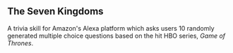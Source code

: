 ## The Seven Kingdoms

A trivia skill for Amazon's Alexa platform which asks users 10 randomly generated multiple choice questions based on the hit HBO series, *Game of Thrones*.